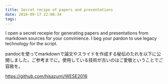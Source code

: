 ```yaml
---
title: Secret recipe of papers and presentations
date: 2016-09-17 22:08:34
tags:
---
```


I open a secret recepie for generating papers and presentations from markdown sources for your convinience. I beg your pardon to use legacy technology for the script.

pandocを使ってmarkdownで論文やスライドを作成する秘伝のたれを以下に公開しました。ご参考までに。使用している技術が古いのはご愛敬ということでご容赦を。

https://github.com/hisazumi/WESE2016